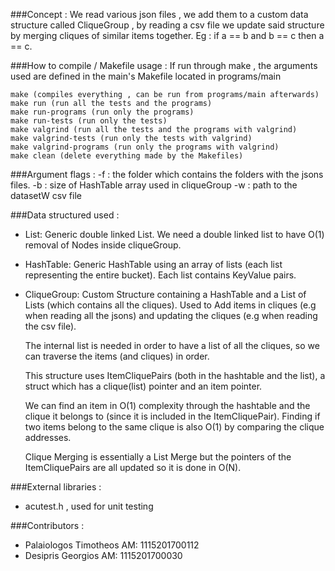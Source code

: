 ###Concept : 
We read various json files , we add them to a custom data structure called
CliqueGroup , by reading a csv file we update said structure by merging cliques
of similar items together.
Eg : if a == b and b == c then a == c.


###How to compile / Makefile usage :
If run through make , the arguments used are defined in the main's 
Makefile located in programs/main
 
    make (compiles everything , can be run from programs/main afterwards)
    make run (run all the tests and the programs)
    make run-programs (run only the programs)
    make run-tests (run only the tests)
    make valgrind (run all the tests and the programs with valgrind)
    make valgrind-tests (run only the tests with valgrind)
    make valgrind-programs (run only the programs with valgrind)
    make clean (delete everything made by the Makefiles)

###Argument flags :
    -f : the folder which contains the folders with the jsons files.
    -b : size of HashTable array used in cliqueGroup
    -w : path to the datasetW csv file

###Data structured used :

-   List: Generic double linked List. We need a double linked list to have O(1)
    removal of Nodes inside cliqueGroup.

-   HashTable: Generic HashTable using an array of lists (each list representing
    the entire bucket). Each list contains KeyValue pairs.

-   CliqueGroup: Custom Structure containing a HashTable and a List of 
    Lists (which contains all the cliques). Used to Add items in cliques
    (e.g when reading all the jsons) and updating the cliques (e.g when reading the csv file).

    The internal list is needed in order to have a list of all the cliques, so we can traverse the 
    items (and cliques) in order.
    
    This structure uses ItemCliquePairs (both in the hashtable and the list), a struct which has 
    a clique(list) pointer and an item pointer.
    
    We can find an item in O(1) complexity through the hashtable and the clique it belongs to (since 
    it is included in the ItemCliquePair). Finding if two items belong to the same clique is 
    also O(1) by comparing the clique addresses.
    
    Clique Merging is essentially a List Merge but the pointers of the ItemCliquePairs are all 
    updated so it is done in O(N).

###External libraries :
- acutest.h , used for unit testing

###Contributors :
- Palaiologos Timotheos AM: 1115201700112
- Desipris Georgios AM: 1115201700030